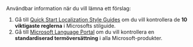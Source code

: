 Användbar information när du vill lämna ett förslag:
1. Gå till [Quick Start Localization Style Guides](https://docs.Microsoft.com/Globalization/localization/Styleguides) om du vill kontrollera de **10 viktigaste reglerna** i Microsofts stilguide.
2. Gå till [Microsoft Language Portal](https://www.Microsoft.com/Language) om du vill kontrollera en **standardiserad termöversättning** i alla Microsoft-produkter.
